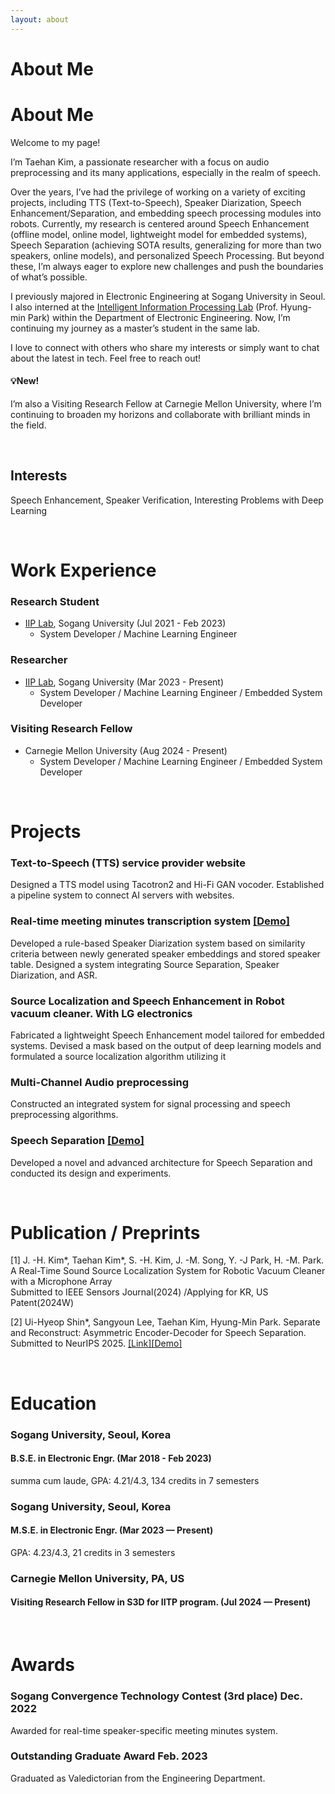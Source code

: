 ```yaml
---
layout: about 
---
```


# About Me

# About Me

Welcome to my page!

I’m Taehan Kim, a passionate researcher with a focus on audio preprocessing and its many applications, especially in the realm of speech. 

Over the years, I’ve had the privilege of working on a variety of exciting projects, including TTS (Text-to-Speech), Speaker Diarization, Speech Enhancement/Separation, and embedding speech processing modules into robots. Currently, my research is centered around Speech Enhancement (offline model, online model, lightweight model for embedded systems), Speech Separation (achieving SOTA results, generalizing for more than two speakers, online models), and personalized Speech Processing.
But beyond these, I’m always eager to explore new challenges and push the boundaries of what’s possible.

I previously majored in Electronic Engineering at Sogang University in Seoul.
I also interned at the [Intelligent Information Processing Lab](http://iip.sogang.ac.kr) (Prof. Hyung-min Park) within the Department of Electronic Engineering. Now, I’m continuing my journey as a master’s student in the same lab.

I love to connect with others who share my interests or simply want to chat about the latest in tech. Feel free to reach out!

#### 💡**New!** 

I’m also a Visiting Research Fellow at Carnegie Mellon University, where I’m continuing to broaden my horizons and collaborate with brilliant minds in the field.



<br/>

## Interests
Speech Enhancement, Speaker Verification, Interesting Problems with Deep Learning

<br/>

# Work Experience
### Research Student
  * [IIP Lab](http://iip.sogang.ac.kr), Sogang University (Jul 2021 - Feb 2023)
    * System Developer / Machine Learning Engineer

### Researcher
  * [IIP Lab](http://iip.sogang.ac.kr), Sogang University (Mar 2023 - Present)
    * System Developer / Machine Learning Engineer / Embedded System Developer

### Visiting Research Fellow
  * Carnegie Mellon University (Aug 2024 - Present)
    * System Developer / Machine Learning Engineer / Embedded System Developer

<br/>

# Projects
### Text-to-Speech (TTS) service provider website 
Designed a TTS model using Tacotron2 and Hi-Fi GAN vocoder.
Established a pipeline system to connect AI servers with websites.
### Real-time meeting minutes transcription system [[Demo]](https://www.youtube.com/watch?v=m5jFr79sqtg)
Developed a rule-based Speaker Diarization system based on similarity criteria between newly generated speaker embeddings and stored speaker table.
Designed a system integrating Source Separation, Speaker Diarization, and ASR. 
### Source Localization and Speech Enhancement in Robot vacuum cleaner. With LG electronics
Fabricated a lightweight Speech Enhancement model tailored for embedded systems.
Devised a mask based on the output of deep learning models and formulated a source localization algorithm utilizing it
### Multi-Channel Audio preprocessing
Constructed an integrated system for signal processing and speech preprocessing algorithms.
### Speech Separation [[Demo]](https://fordemopage.github.io/SepReformer/)
Developed a novel and advanced architecture for Speech Separation and conducted its design and experiments. 

<br/>

# Publication / Preprints
[1] J. -H. Kim*, Taehan Kim*, S. -H. Kim, J. -M. Song, Y. -J Park, H. -M. Park. A Real-Time Sound Source Localization System for Robotic Vacuum Cleaner with a Microphone Array 	
Submitted to IEEE Sensors Journal(2024) /Applying for KR, US Patent(2024W) 

[2] Ui-Hyeop Shin*, Sangyoun Lee, Taehan Kim, Hyung-Min Park. Separate and Reconstruct: Asymmetric Encoder-Decoder for Speech Separation.	
Submitted to NeurIPS 2025. [[Link]](https://arxiv.org/abs/2406.05983)[[Demo]](https://fordemopage.github.io/SepReformer/)


<br/>

# Education
### Sogang University, Seoul, Korea
#### B.S.E. in Electronic Engr. (Mar 2018 - Feb 2023)
summa cum laude, GPA: 4.21/4.3, 134 credits in 7 semesters	

### Sogang University, Seoul, Korea
#### M.S.E. in Electronic Engr. (Mar 2023 — Present)
GPA: 4.23/4.3, 21 credits in 3 semesters	

### Carnegie Mellon University, PA, US
#### Visiting Research Fellow in S3D for IITP program. (Jul 2024 — Present)	 


<br/>

# Awards
### Sogang Convergence Technology Contest (3rd place)	Dec. 2022
Awarded for real-time speaker-specific meeting minutes system.	 

### Outstanding Graduate Award	Feb. 2023
Graduated as Valedictorian from the Engineering Department.
